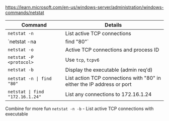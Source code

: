 https://learn.microsoft.com/en-us/windows-server/administration/windows-commands/netstat

|Command   | Details  |
|---|---|
|`netstat -n`   | List active TCP connections  |
|`netstat -na | find "80"` | Find all active connections on port 80  |
|`netstat -o`   | Active TCP connections and process ID  |
|`netstat -P <protocol>`   | Use `tcp`, `tcpv6`  |
|`netstat -b`   | Display the executable (admin req'd)  |
|`netstat -n \| find "80"`   | List action TCP connections with "80" in either the IP address or port  |
|`netstat \| find "172.16.1.24"`   | List any connections to 172.16.1.24  |

Combine for more fun
`netstat -n -b` - List active TCP connections with executable


